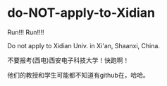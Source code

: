 # do-NOT-apply-to-Xidian

Run!!! Run!!!!

Do not apply to Xidian Univ. in Xi'an, Shaanxi, China.

不要报考(西电)西安电子科技大学！快跑啊！

他们的教授和学生可能都不知道有github在，哈哈。
